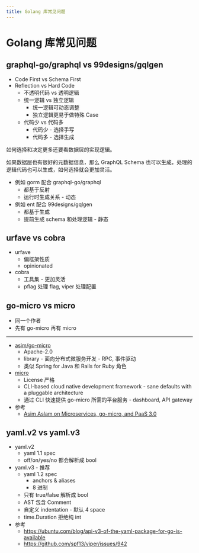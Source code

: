```yaml
---
title: Golang 库常见问题
---
```


# Golang 库常见问题

## graphql-go/graphql vs 99designs/gqlgen

- Code First vs Schema First
- Reflection vs Hard Code
  - 不透明代码 vs 透明逻辑
  - 统一逻辑 vs 独立逻辑
    - 统一逻辑可动态调整
    - 独立逻辑更易于做特殊 Case
  - 代码少 vs 代码多
    - 代码少 - 选择手写
    - 代码多 - 选择生成

如何选择和决定更多还要看数据层的实现逻辑。

如果数据层也有很好的元数据信息，那么 GraphQL Schema 也可以生成，处理的逻辑代码也可以生成，如何选择就会更加灵活。

- 例如 gorm 配合 graphql-go/graphql
  - 都基于反射
  - 运行时生成关系 - 动态
- 例如 ent 配合 99designs/gqlgen
  - 都基于生成
  - 提前生成 schema 和处理逻辑 - 静态

## urfave vs cobra

- urfave
  - 偏框架性质
  - opinionated
- cobra
  - 工具集 - 更加灵活
  - pflag 处理 flag, viper 处理配置

## go-micro vs micro

- 同一个作者
- 先有 go-micro 再有 micro

---

- [asim/go-micro](https://github.com/asim/go-micro)
  - Apache-2.0
  - library - 面向分布式微服务开发 - RPC, 事件驱动
  - 类似 Spring for Java 和 Rails for Ruby 角色
- [micro](https://github.com/micro/micro)
  - License 严格
  - CLI-based cloud native development framework - sane defaults with a pluggable architecture
  - 通过 CLI 快速提供 go-micro 所需的平台服务 - dashboard, API gateway
- 参考
  - [Asim Aslam on Microservices, go-micro, and PaaS 3.0](https://www.infoq.com/podcasts/microservices-go-micro-paas3/)

## yaml.v2 vs yaml.v3

- yaml.v2
  - yaml 1.1 spec
  - off/on/yes/no 都会解析成 bool
- yaml.v3 - 推荐
  - yaml 1.2 spec
    - anchors & aliases
    - 8 进制
  - 只有 true/false 解析成 bool
  - AST 包含 Comment
  - 自定义 indentation - 默认 4 space
  - time.Duration 拒绝纯 int
- 参考
  - https://ubuntu.com/blog/api-v3-of-the-yaml-package-for-go-is-available
  - https://github.com/spf13/viper/issues/942
